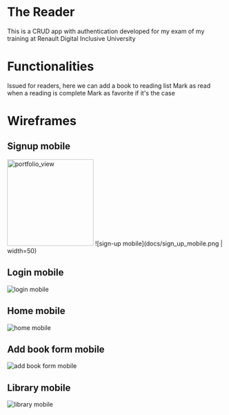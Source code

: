 # The Reader
This is a CRUD app with authentication developed for my exam of my training at Renault Digital Inclusive University
 
# Functionalities
Issued for readers, here we can add a book to reading list
Mark as read when a reading is complete
Mark as favorite if it's the case

# Wireframes
## Signup mobile
<img width="200px" alt="portfolio_view" src="docs/sign_up_mobile.png">
![sign-up mobile](docs/sign_up_mobile.png | width=50)

## Login mobile
![login mobile](docs/login_mobile.png?raw=true "Title")

## Home mobile
![home mobile](docs/home_mobile.png?raw=true "Title")

## Add book form mobile
![add book form mobile](docs/Add_Book_mobile.png?raw=true "Title")

## Library mobile
![library mobile](docs/library_mobile.png?raw=true "Title")


